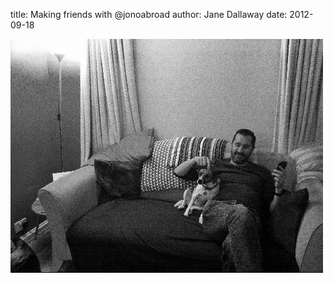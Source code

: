 
title: Making friends with @jonoabroad
author: Jane Dallaway
date: 2012-09-18

<div>
<a href="/media/ZWphoto.JPG">
<img width="500" src="/media/ZWphoto.JPG.500.JPG" height="374"></img>
</a>
</div>


    